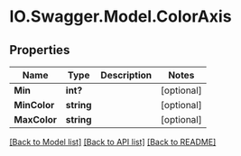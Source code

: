 # IO.Swagger.Model.ColorAxis
## Properties

Name | Type | Description | Notes
------------ | ------------- | ------------- | -------------
**Min** | **int?** |  | [optional] 
**MinColor** | **string** |  | [optional] 
**MaxColor** | **string** |  | [optional] 

[[Back to Model list]](../README.md#documentation-for-models) [[Back to API list]](../README.md#documentation-for-api-endpoints) [[Back to README]](../README.md)

